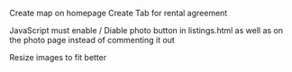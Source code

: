 Create map on homepage
Create Tab for rental agreement

JavaScript must enable / Diable photo button in listings.html as well as on the photo page instead of commenting it out


Resize images to fit better